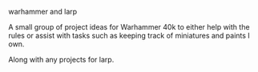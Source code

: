  warhammer and larp 


A small group of project ideas for Warhammer 40k to either help with the rules or assist with tasks such as keeping track of miniatures and paints I own.

Along with any projects for larp. 
